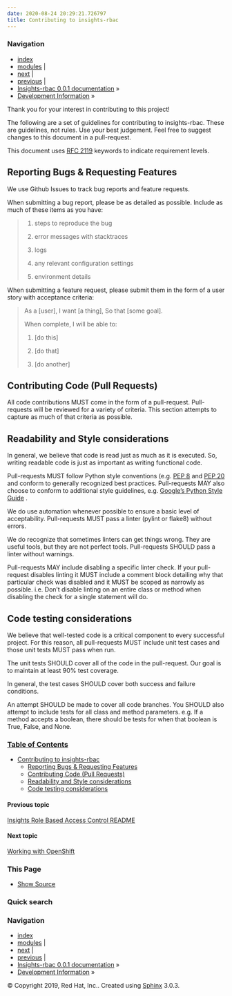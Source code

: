 ```yaml
---
date: 2020-08-24 20:29:21.726797
title: Contributing to insights-rbac
---
```

### Navigation

  - [index](../genindex/ "General Index")
  - [modules](../py-modindex/ "Python Module Index") |
  - [next](../openshift/ "Working with OpenShift") |
  - [previous](../README/ "Insights Role Based Access Control README") |
  - [Insights-rbac 0.0.1 documentation](../index/) »
  - [Development Information](../development/) »


Thank you for your interest in contributing to this project\!

The following are a set of guidelines for contributing to insights-rbac.
These are guidelines, not rules. Use your best judgement. Feel free to
suggest changes to this document in a pull-request.

This document uses [RFC 2119](https://www.ietf.org/rfc/rfc2119.txt/)
keywords to indicate requirement levels.

## Reporting Bugs & Requesting Features

We use Github Issues to track bug reports and feature requests.

When submitting a bug report, please be as detailed as possible. Include
as much of these items as you have:

> 1.  steps to reproduce the bug
> 
> 2.  error messages with stacktraces
> 
> 3.  logs
> 
> 4.  any relevant configuration settings
> 
> 5.  environment details

When submitting a feature request, please submit them in the form of a
user story with acceptance criteria:

> As a \[user\], I want \[a thing\], So that \[some goal\].
> 
> When complete, I will be able to:
> 
> 1.  \[do this\]
> 
> 2.  \[do that\]
> 
> 3.  \[do another\]

## Contributing Code (Pull Requests)

All code contributions MUST come in the form of a pull-request.
Pull-requests will be reviewed for a variety of criteria. This section
attempts to capture as much of that criteria as possible.

## Readability and Style considerations

In general, we believe that code is read just as much as it is executed.
So, writing readable code is just as important as writing functional
code.

Pull-requests MUST follow Python style conventions (e.g. [PEP
8](https://www.python.org/dev/peps/pep-0008/) and [PEP
20](https://www.python.org/dev/peps/pep-0020/) and conform to generally
recognized best practices. Pull-requests MAY also choose to conform to
additional style guidelines, e.g. [Google’s Python Style
Guide](https://google.github.io/styleguide/pyguide.html/) .

We do use automation whenever possible to ensure a basic level of
acceptability. Pull-requests MUST pass a linter (pylint or flake8)
without errors.

We do recognize that sometimes linters can get things wrong. They are
useful tools, but they are not perfect tools. Pull-requests SHOULD pass
a linter without warnings.

Pull-requests MAY include disabling a specific linter check. If your
pull-request disables linting it MUST include a comment block detailing
why that particular check was disabled and it MUST be scoped as narrowly
as possible. i.e. Don’t disable linting on an entire class or method
when disabling the check for a single statement will do.

## Code testing considerations

We believe that well-tested code is a critical component to every
successful project. For this reason, all pull-requests MUST include unit
test cases and those unit tests MUST pass when run.

The unit tests SHOULD cover all of the code in the pull-request. Our
goal is to maintain at least 90% test coverage.

In general, the test cases SHOULD cover both success and failure
conditions.

An attempt SHOULD be made to cover all code branches. You SHOULD also
attempt to include tests for all class and method parameters. e.g. If a
method accepts a boolean, there should be tests for when that boolean is
True, False, and None.

### [Table of Contents](../index/)

  - [Contributing to insights-rbac](#)
      - [Reporting Bugs & Requesting
        Features](#reporting-bugs-requesting-features)
      - [Contributing Code (Pull
        Requests)](#contributing-code-pull-requests)
      - [Readability and Style
        considerations](#readability-and-style-considerations)
      - [Code testing considerations](#code-testing-considerations)

#### Previous topic

[Insights Role Based Access Control
README](../README/ "previous chapter")

#### Next topic

[Working with OpenShift](../openshift/ "next chapter")

### This Page

  - [Show Source](../_sources/CONTRIBUTING.rst.txt)

### Quick search

### Navigation

  - [index](../genindex/ "General Index")
  - [modules](../py-modindex/ "Python Module Index") |
  - [next](../openshift/ "Working with OpenShift") |
  - [previous](../README/ "Insights Role Based Access Control README") |
  - [Insights-rbac 0.0.1 documentation](../index/) »
  - [Development Information](../development/) »

© Copyright 2019, Red Hat, Inc.. Created using
[Sphinx](http://sphinx-doc.org/) 3.0.3.